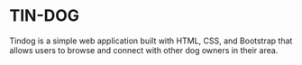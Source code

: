 # TIN-DOG
Tindog is a simple web application built with HTML, CSS, and Bootstrap that allows users to browse and connect with other dog owners in their area.
